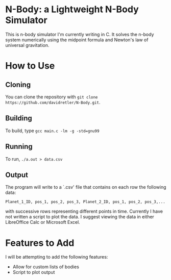 # N-Body: a Lightweight N-Body Simulator

This is n-body simulator I'm currently writing in C. It solves the n-body system
numerically using the midpoint formula and Newton's law of universal 
gravitation.

# How to Use

## Cloning

You can clone the repository with 
`git clone https://github.com/davidretler/N-Body.git`.

## Building
To build, type `gcc main.c -lm -g -std=gnu99`

## Running

To run, `./a.out > data.csv`

## Output

The program will write to a `.csv' file that contains on each row the following data:

    Planet_1_ID, pos_1, pos_2, pos_3, Planet_2_ID, pos_1, pos_2, pos_3,...
    
with successive rows representing different points in time. Currently I have not
written a script to plot the data. I suggest viewing the data in either
LibreOffice Calc or Microsoft Excel.

# Features to Add

I will be attempting to add the following features:

* Allow for custom lists of bodies
* Script to plot output


  
